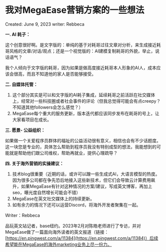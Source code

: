 # 我对MegaEase营销方案的一些想法

Created: June 9, 2023
writer: Rebbeca

**一. AI 耗子：**

这个创意很好啊。是文字版的：单纯的基于对耗哥过往文章对分析，来生成接近耗哥风格的文章/对话/观点；还是一个视觉版的：AI建模复制耗哥的外貌，举止，说话语气？

我个人倾向于文字版的耗哥，因为如果是做高度接近耗哥本人形象的AI人，成本应该会很高，而且不知道他的家人是否能够接受。

**二. 自媒体托管：**

1. 这个部分其实是可以和文字版的AI耗子集成，延续耗哥之前活跃在社交媒体上，经常对一些科技圈或者社会事件的评论（但我总觉得可能会有点creepy？不知道其他followers会怎么感觉？）
2. MegaEase每个重大的服务更新，版本迭代都应该同步发布在耗哥的号上，让大家看项目在成长。

**三. 愿景- 公益组织：**

如果做一个关爱程序员群体的福祉的公益活动很有意义，相信也会有不少话题度。这一块您是专业的，具体怎么帮助到程序员我没有特别成型的想法，我能想到的可能就是帮助他们跟公司维权，帮助再就业，提供心理疏导？

**四. 关于海外营销的实操建议：**

1. 技术blog很重要（近期的话，或许可以蹭一些生成式AI，大语言模型的热度。因为很多公司都在争先恐后地接入这些新技术，但它们会导致云计算费用飙升，如果MegaEase有针对这种情况的方案/建议，写成英文博客，再加上seo，曝光度自然增长可能会不错）
2. MegaEase在英文社交媒体上的持续更新。
3. 如有余力的情况下还可以运营Discord，将海外开发者聚集在一起。

Writer：Rebbeca 

品玩英文站记者，base纽约。2023年2月对陈皓老师进行了专访，并对MegaEase做了一篇面向海外读者的英文报道（链接：[https://en.pingwest.com/a/11384](https://en.pingwest.com/a/11384)）后续希望能在MegaEase的海外marketing业务上尽一份力。